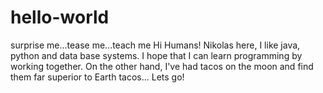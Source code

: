 # hello-world
surprise me...tease me...teach me
Hi Humans!
Nikolas here, I like java, python and data base systems.
I hope that I can learn programming by working together.
On the other hand, I've had tacos on the moon and find them far superior to Earth tacos...
Lets go!

